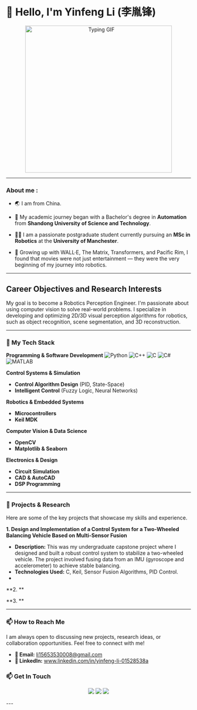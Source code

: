 # 👋 Hello, I'm Yinfeng Li (李胤锋)
<div align="center">
  <img src="https://media.giphy.com/media/v1.Y2lkPTc5MGI3NjExaXRxa2hiczBpdWhvcTVteXp6NzBkZHkzcWcydXV2a2Jra3FqamNpdSZlcD12MV9naWZzX3NlYXJjaCZjdD1n/58OujxlE7e19Mjv0gj/giphy.gif" alt="Typing GIF" width="400"/>
</div>

---
### About me : 
 
- :earth_asia: I am from China.

- :school: My academic journey began with a Bachelor's degree in **Automation** from **Shandong University of Science and Technology**.

- :man_student: I am a passionate postgraduate student currently pursuing an **MSc in Robotics** at the **University of Manchester**. 

- :microscope: Growing up with WALL·E, The Matrix, Transformers, and Pacific Rim, I found that movies were not just entertainment — they were the very beginning of my journey into robotics.

---

## Career Objectives and Research Interests

 My goal is to become a Robotics Perception Engineer. I'm passionate about using computer vision to solve real-world problems. I specialize in developing and optimizing 2D/3D visual perception algorithms for robotics, such as object recognition, scene segmentation, and 3D reconstruction.

---

### 🔧 My Tech Stack

**Programming & Software Development**
![Python](https://img.shields.io/badge/Python-3776AB?style=for-the-badge&logo=python&logoColor=white)
![C++](https://img.shields.io/badge/C%2B%2B-00599C?style=for-the-badge&logo=c%2B%2B&logoColor=white)
![C](https://img.shields.io/badge/C-A8B9CC?style=for-the-badge&logo=c&logoColor=white)
![C#](https://img.shields.io/badge/C%23-239120?style=for-the-badge&logo=c-sharp&logoColor=white)
![MATLAB](https://img.shields.io/badge/MATLAB-0076A8?style=for-the-badge&logo=mathworks&logoColor=white)

**Control Systems & Simulation**
- **Control Algorithm Design** (PID, State-Space)
- **Intelligent Control** (Fuzzy Logic, Neural Networks)

**Robotics & Embedded Systems**
- **Microcontrollers** 
- **Keil MDK**

**Computer Vision & Data Science**
- **OpenCV**
- **Matplotlib & Seaborn**

**Electronics & Design**
- **Circuit Simulation** 
- **CAD & AutoCAD**
- **DSP Programming**
---

### 🔬 Projects & Research

Here are some of the key projects that showcase my skills and experience.

**1. Design and Implementation of a Control System for a Two-Wheeled Balancing Vehicle Based on Multi-Sensor Fusion**
   - **Description:** This was my undergraduate capstone project where I designed and built a robust control system to stabilize a two-wheeled vehicle. The project involved fusing data from an IMU (gyroscope and accelerometer) to achieve stable balancing.
   - **Technologies Used:** C, Keil, Sensor Fusion Algorithms, PID Control.
   -  

**2. **
  

**3. **
  

---

### 📫 How to Reach Me

I am always open to discussing new projects, research ideas, or collaboration opportunities. Feel free to connect with me!

- **📧 Email:** [li15653530008@gmail.com](mailto:li15653530008@gmail.com)
- **💼 LinkedIn:** www.linkedin.com/in/yinfeng-li-01528538a



### 📫 Get In Touch

<div align="center">

[<img src="https://img.shields.io/badge/LinkedIn-0A66C2?style=for-the-badge&logo=linkedin&logoColor=white" />](你的LinkedIn链接)
[<img src="https://img.shields.io/badge/Email-D14836?style=for-the-badge&logo=gmail&logoColor=white" />](mailto:li15653530008@163.com)
[<img src="https://img.shields.io/badge/CV-FF5733?style=for-the-badge&logo=read-the-docs&logoColor=white" />](https://github.com/li15653530008-prog/CV/raw/main/Yinfeng_Li_CV.pdf)

</div>
---

